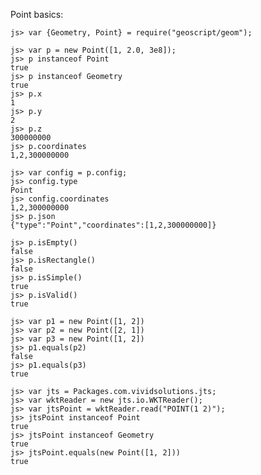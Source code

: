 Point basics:

    js> var {Geometry, Point} = require("geoscript/geom");

    js> var p = new Point([1, 2.0, 3e8]);
    js> p instanceof Point
    true
    js> p instanceof Geometry
    true
    js> p.x
    1
    js> p.y
    2
    js> p.z
    300000000
    js> p.coordinates
    1,2,300000000
    
    js> var config = p.config;
    js> config.type
    Point
    js> config.coordinates
    1,2,300000000
    js> p.json
    {"type":"Point","coordinates":[1,2,300000000]}

    js> p.isEmpty()
    false
    js> p.isRectangle()
    false
    js> p.isSimple()
    true
    js> p.isValid()
    true

    js> var p1 = new Point([1, 2])
    js> var p2 = new Point([2, 1])
    js> var p3 = new Point([1, 2])
    js> p1.equals(p2)
    false
    js> p1.equals(p3)
    true
    
    js> var jts = Packages.com.vividsolutions.jts;
    js> var wktReader = new jts.io.WKTReader();
    js> var jtsPoint = wktReader.read("POINT(1 2)");
    js> jtsPoint instanceof Point
    true
    js> jtsPoint instanceof Geometry
    true
    js> jtsPoint.equals(new Point([1, 2]))
    true
    